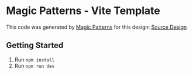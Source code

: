 # Magic Patterns - Vite Template

This code was generated by [Magic Patterns](https://magicpatterns.com) for this design: [Source Design](https://www.magicpatterns.com/c/pxz35r3j7a8pxcbncnlnav)

## Getting Started

1. Run `npm install`
2. Run `npm run dev`

